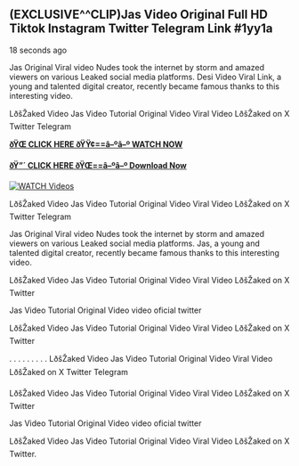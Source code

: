 ## (EXCLUSIVE^^CLIP)Jas Video Original Full HD Tiktok Instagram Twitter Telegram Link #1yy1a

18 seconds ago

Jas Original Viral video Nudes took the internet by storm and amazed viewers on various Leaked social media platforms. Desi Video Viral Link, a young and talented digital creator, recently became famous thanks to this interesting video.

LðšŽaked Video Jas Video Tutorial Original Video Viral Video LðšŽaked on X Twitter Telegram

**[ðŸŒ CLICK HERE ðŸŸ¢==â–ºâ–º WATCH NOW](https://clips-mediaa.blogspot.com/2025/02/video-viral-download.html)**

**[ðŸ”´ CLICK HERE ðŸŒ==â–ºâ–º Download Now](https://clips-mediaa.blogspot.com/2025/02/video-viral-download.html)**

[![WATCH Videos](https://i.imgur.com/dJHk4Zq.gif)](https://clips-mediaa.blogspot.com/2025/02/video-viral-download.html)

LðšŽaked Video Jas Video Tutorial Original Video Viral Video LðšŽaked on X Twitter Telegram

Jas Original Viral video Nudes took the internet by storm and amazed viewers on various Leaked social media platforms. Jas, a young and talented digital creator, recently became famous thanks to this interesting video.

LðšŽaked Video Jas Video Tutorial Original Video Viral Video LðšŽaked on X Twitter

Jas Video Tutorial Original Video video oficial twitter

LðšŽaked Video Jas Video Tutorial Original Video Viral Video LðšŽaked on X Twitter

. . . . . . . . . LðšŽaked Video Jas Video Tutorial Original Video Viral Video LðšŽaked on X Twitter Telegram

LðšŽaked Video Jas Video Tutorial Original Video Viral Video LðšŽaked on X Twitter

Jas Video Tutorial Original Video video oficial twitter

LðšŽaked Video Jas Video Tutorial Original Video Viral Video LðšŽaked on X Twitter.